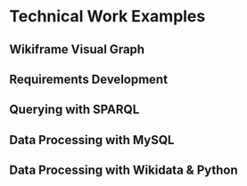 <style>
    p {
        margin-left: 10px;
    }
</style>
# Technical Work Examples

## Wikiframe Visual Graph

## Requirements Development

## Querying with SPARQL

## Data Processing with MySQL

## Data Processing with Wikidata & Python

